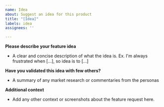 ```yaml
---
name: Idea
about: Suggest an idea for this product
title: "[Idea]"
labels: idea
assignees: ''

---
```


**Please describe your feature idea**
- A clear and concise description of what the idea is. Ex. I'm always frustrated when [...], so idea is to [...]


**Have you validated this idea with few others?**
- A summary of any market research or commentaries from the personas


**Additional context**
- Add any other context or screenshots about the feature request here.
